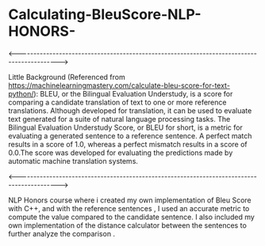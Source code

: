 # Calculating-BleuScore-NLP-HONORS-

<------------------------------------------------------------------------------------------->

Little Background (Referenced from https://machinelearningmastery.com/calculate-bleu-score-for-text-python/):
BLEU, or the Bilingual Evaluation Understudy, is a score for comparing a candidate translation of text to one or more reference translations.
Although developed for translation, it can be used to evaluate text generated for a suite of natural language processing tasks.
The Bilingual Evaluation Understudy Score, or BLEU for short, is a metric for evaluating a generated sentence to a reference sentence.
A perfect match results in a score of 1.0, whereas a perfect mismatch results in a score of 0.0.The score was developed for evaluating 
the predictions made by automatic machine translation systems.

<------------------------------------------------------------------------------------------->

  NLP Honors course where i created my own implementation of Bleu Score with C++, and with the reference sentences , I used an accurate metric 
to  compute the value compared to the candidate sentence. I also included my own implementation of the distance calculator between the 
sentences to further analyze the comparison .

